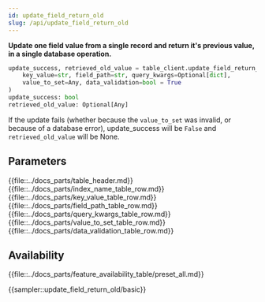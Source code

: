 ```yaml
---
id: update_field_return_old
slug: /api/update_field_return_old
---
```


**Update one field value from a single record and return it's previous value, in a single database operation.**

```python
update_success, retrieved_old_value = table_client.update_field_return_old(
    key_value=str, field_path=str, query_kwargs=Optional[dict], 
    value_to_set=Any, data_validation=bool = True
)
update_success: bool
retrieved_old_value: Optional[Any]
```

If the update fails (whether because the ```value_to_set``` was invalid, or because of a database error), update_success
will be ```False``` and ```retrieved_old_value``` will be None.

## Parameters

{{file::../docs_parts/table_header.md}}
{{file::../docs_parts/index_name_table_row.md}}
{{file::../docs_parts/key_value_table_row.md}}
{{file::../docs_parts/field_path_table_row.md}}
{{file::../docs_parts/query_kwargs_table_row.md}}
{{file::../docs_parts/value_to_set_table_row.md}}
{{file::../docs_parts/data_validation_table_row.md}}

## Availability

{{file::../docs_parts/feature_availability_table/preset_all.md}}

{{sampler::update_field_return_old/basic}}